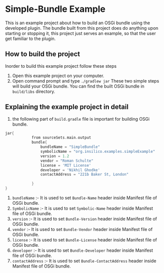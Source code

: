 # Simple-Bundle Example

This is an example project about how to build an OSGi bundle using the developed plugin.
The bundle built from this project does do anything upon starting or stopping it, this project just serves an example, so that the user get familiar to the plugin.


## How to build the project

Inorder to build this example project follow these steps
1) Open this example project on your computer.
2) Open command prompt and type `./gradlew jar`
These two simple steps will build your OSGi bundle. You can find the built OSGi bundle in `build/libs` directory.

## Explaining the example project in detail

1) the following part of `build.gradle` file is important for building OSGi bundle.

```groovy
jar{
            from sourceSets.main.output
            bundle{
                bundleName = "SimpleBundle"
                symbolicName = "org.insilico.examples.simpleExample"
                version = 1.2
                vendor = "Roman Schulte"
                license = 'MIT License'
                developer = 'Nikhil Ghodke'
                contactAddress = "221b Baker St, London"
     
            }
}
```
1) `bundleName` :- It is used to set `Bundle-Name` header inside Manifest file of OSGi bundle.
2) `SymbolicName` :- It is used to set `Symbolic-Name` header inside Manifest file of OSGi bundle.
3) `version` :- It is used to set `Bundle-Version` header inside Manifest file of OSGi bundle.
4) `vendor` :- It is used to set `Bundle-Vendor` header inside Manifest file of OSGi bundle.
5) `license` :- It is used to set `Bundle-License` header inside Manifest file of OSGi bundle.
6) `developer` :- It is used to set `Bundle-Developer` header inside Manifest file of OSGi bundle.
7) `contactAddress` :- It is used to set `Bundle-ContactAddress` header inside Manifest file of OSGi bundle.
